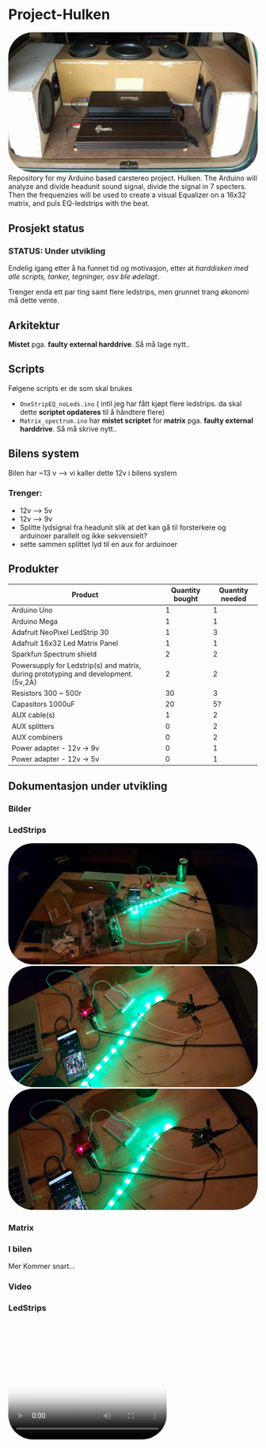 # Project-Hulken
<img src="pictures/stereo_build.jpg" style="border-radius: 50px" />
Repository for my Arduino based carstereo project. Hulken. The Arduino will analyze and divide headunit sound signal, divide the signal in 7 specters. Then the frequenzies will be used to create a visual Equalizer on a 16x32 matrix, and puls EQ-ledstrips with the beat.

## Prosjekt status
### STATUS: Under utvikling
Endelig igang etter å ha funnet tid og motivasjon, etter at _harddisken med alle scripts, tanker, tegninger, osv ble ødelagt_.

Trenger enda ett par ting samt flere ledstrips, men grunnet trang økonomi må dette vente.

## Arkitektur
 **Mistet** pga. **faulty external harddrive**. Så må lage nytt..

## Scripts 
Følgene scripts er de som skal brukes

- `OneStripEQ_noLeds.ino` ( intil jeg har fått kjøpt flere ledstrips. da skal dette **scriptet opdateres** til å håndtere flere)
- `Matrix_spectrum.ino` har **mistet scriptet** for **matrix** pga. **faulty external harddrive**. Så må skrive nytt..

## Bilens system
Bilen har ~13 v —> vi kaller dette 12v i bilens system

### Trenger:
- 12v --> 5v
- 12v --> 9v
- Splitte lydsignal fra headunit slik at det kan gå til forsterkere og arduinoer parallelt og ikke sekvensielt?
- sette sammen splittet lyd til en aux for arduinoer


## Produkter
| Product | Quantity bought | Quantity needed |
| -------- | -------- | -------- |
| Arduino Uno     |  1    |  1    |
| Arduino Mega     |  1    |   1   |
| Adafruit NeoPixel LedStrip 30     |  1    |  3    |
| Adafruit 16x32 Led Matrix Panel     |  1    |  1    |
| Sparkfun Spectrum shield     |  2    |  2    |
| Powersupply for Ledstrip(s) and matrix, during  prototyping and development. (5v,2A)     |  2    |  2    |
| Resistors 300 ~ 500r     |   30   |  3    |
| Capasitors 1000uF     |   20   |  5?    |
| AUX cable(s)     |   1   |  2    |
| AUX splitters     |   0   |  2    |
| AUX combiners     |   0   |  2    |
| Power adapter - 12v -> 9v     |  0    |  1    |
| Power adapter - 12v -> 5v    |   0   |  1    |


## Dokumentasjon under utvikling
### Bilder
### LedStrips
<img src="pictures/ledStrip_dev_overview.jpg" style="border-radius: 50px" />

<img src="pictures/ledStrip_dev_1.jpg" style="border-radius: 50px" />

<img src="pictures/ledStrip_dev_2.jpg" style="border-radius: 50px" />

### Matrix
### I bilen

Mer Kommer snart...
### Video
### LedStrips
<video src="videos/ledStrips_dev_snut.mp4" controls poster="poster.jpg" width="320" height="240" style="border-radius: 50px" />

### Matrix
### I bilen

Kommer snart...



## Links
Her lister jeg relevante kilder brukt for mitt prosjekt.

### Resistor color calculator:
- https://www.allaboutcircuits.com/tools/resistor-color-code-calculator/

### Neopixel ledstrip
- **_Docs_**: https://learn.adafruit.com/adafruit-neopixel-uberguide/arduino-library-use
- **_strøm_**: https://learn.adafruit.com/adafruit-neopixel-uberguide/powering-neopixels
- **_Wireing_**: https://learn.adafruit.com/assets/30892 

### Neopixel matrix
- **_Produkt_**: https://www.adafruit.com/product/420

### MSGQ7 spectrum analyzer
- **_Hookup_**: https://learn.sparkfun.com/tutorials/spectrum-shield-hookup-guide 
- **_Examples_**: https://github.com/sparkfun/Spectrum\_Shield

### Arduino
Kommer...

#### Uno
Kommer...

#### Mega
Kommer...

### Unsorted
Her er mange linker som jeg tror kan hjepe meg eller som jeg har brukt. 

- http://tronixstuff.com/2013/01/31/tutorial-arduino-and-the-msgeq7-spectrum-analyzer/
- https://www.tweaktown.com/articles/6437/hands-on-look-at-adafruit-s-neopixel-rgb-led-strip/index.html
- https://www.adafruit.com/product/420
- https://learn.adafruit.com/adafruit-neopixel-uberguide/arduino-library-use
- https://learn.sparkfun.com/tutorials/arduino-shields
- https://www.sparkfun.com/products/13116
- https://learn.sparkfun.com/tutorials/spectrum-shield-hookup-guide
- https://github.com/sparkfun/Spectrum_Shield/tree/HW_1.6_FW_1.1
- https://cdn.sparkfun.com/datasheets/Dev/Arduino/Shields/MSGEQ7_5-11.pdf
- https://cdn.sparkfun.com/datasheets/Dev/Arduino/Shields/Spectrum_Shield_v16.pdf
- https://thebillieblaze.blogspot.com/2014/03/spectrum-analyzer-with-arduino-adafruit.html

